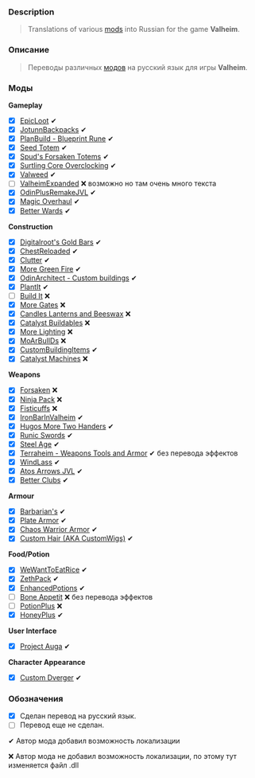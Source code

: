 ### Description

> Translations of various [mods](https://www.nexusmods.com/valheim/) into Russian for the game **Valheim**. 

### Описание
> Переводы различных [модов](https://www.nexusmods.com/valheim/) на русский язык для игры **Valheim**.

### Моды

**Gameplay**
 - [X] [EpicLoot](https://www.nexusmods.com/valheim/mods/387) ✔
 - [X] [JotunnBackpacks](https://www.nexusmods.com/valheim/mods/1416) ✔
 - [X] [PlanBuild - Blueprint Rune](https://www.nexusmods.com/valheim/mods/1125) ✔
 - [X] [Seed Totem](https://www.nexusmods.com/valheim/mods/876) ✔
 - [X] [Spud's Forsaken Totems](https://www.nexusmods.com/valheim/mods/715) ✔
 - [X] [Surtling Core Overclocking](https://www.nexusmods.com/valheim/mods/909) ✔
 - [X] [Valweed](https://www.nexusmods.com/valheim/mods/1023) ✔
 - [ ] [ValheimExpanded](https://www.nexusmods.com/valheim/mods/1154) ❌ возможно но там очень много текста
 - [X] [OdinPlusRemakeJVL](https://github.com/Digitalroot-Valheim/OdinPlusRemakeJVL) ✔
 - [X] [Magic Overhaul](https://www.nexusmods.com/valheim/mods/1418) ✔
 - [X] [Better Wards](https://www.nexusmods.com/valheim/mods/402) ✔

**Construction**
 - [X] [Digitalroot's Gold Bars](https://www.nexusmods.com/valheim/mods/1448) ✔
 - [X] [ChestReloaded](https://www.nexusmods.com/valheim/mods/653) ✔
 - [X] [Clutter](https://www.nexusmods.com/valheim/mods/1350) ✔
 - [X] [More Green Fire](https://www.nexusmods.com/valheim/mods/1352) ✔
 - [X] [OdinArchitect - Custom buildings](https://www.nexusmods.com/valheim/mods/1174) ✔
 - [X] [PlantIt](https://www.nexusmods.com/valheim/mods/1251) ✔
 - [ ] [Build It](https://www.nexusmods.com/valheim/mods/1385) ❌
 - [X] [More Gates](https://www.nexusmods.com/valheim/mods/1087) ❌
 - [X] [Candles Lanterns and Beeswax](https://www.nexusmods.com/valheim/mods/1226) ❌
 - [X] [Catalyst Buildables](https://www.nexusmods.com/valheim/mods/1335) ❌
 - [X] [More Lighting](https://www.nexusmods.com/valheim/mods/1214) ❌
 - [X] [MoArBuIlDs](https://valheim.thunderstore.io/package/OdinPlus/MoArBuIlDs/) ❌
 - [X] [CustomBuildingItems](https://valheim.thunderstore.io/package/Smallo/CustomBuildingItems/) ✔
 - [X] [Catalyst Machines](https://www.nexusmods.com/valheim/mods/1306) ❌

**Weapons**
 - [X] [Forsaken](https://www.nexusmods.com/valheim/mods/799) ❌
 - [X] [Ninja Pack](https://www.nexusmods.com/valheim/mods/1182) ❌
 - [X] [Fisticuffs](https://valheim.thunderstore.io/package/OdinPlus/Fisticuffs/) ❌
 - [X] [IronBarInValheim](https://www.nexusmods.com/valheim/mods/1196) ✔
 - [X] [Hugos More Two Handers](https://www.nexusmods.com/valheim/mods/1189) ✔
 - [X] [Runic Swords](https://valheim.thunderstore.io/package/OdinPlus/RunicSwords/) ✔
 - [X] [Steel Age](https://www.nexusmods.com/valheim/mods/1143) ✔
 - [X] [Terraheim - Weapons Tools and Armor](https://www.nexusmods.com/valheim/mods/803) ✔ без перевода эффектов
 - [X] [WindLass](https://www.nexusmods.com/valheim/mods/1209) ✔
 - [X] [Atos Arrows JVL](https://www.nexusmods.com/valheim/mods/1301) ✔
 - [X] [Better Clubs](https://www.nexusmods.com/valheim/mods/1288) ✔

**Armour**
 - [X] [Barbarian's](https://www.nexusmods.com/valheim/mods/640) ✔
 - [X] [Plate Armor](https://www.nexusmods.com/valheim/mods/567) ✔
 - [X] [Chaos Warrior Armor](https://www.nexusmods.com/valheim/mods/1215) ✔
 - [X] [Custom Hair (AKA CustomWigs)](https://www.nexusmods.com/valheim/mods/1236) ✔

**Food/Potion**
 - [X] [WeWantToEatRice](https://www.nexusmods.com/valheim/mods/1225) ✔
 - [X] [ZethPack](https://www.nexusmods.com/valheim/mods/1242) ✔
 - [X] [EnhancedPotions](https://valheim.thunderstore.io/package/hbocao/EnhancedPotions/) ✔
 - [ ] [Bone Appetit](https://www.nexusmods.com/valheim/mods/1250) ❌ без перевода эффектов
 - [ ] [PotionPlus](https://valheim.thunderstore.io/package/OdinPlus/PotionPlus/) ❌
 - [X] [HoneyPlus](https://valheim.thunderstore.io/package/OhhLoz/HoneyPlus/) ✔

**User Interface**
 - [X] [Project Auga](https://www.nexusmods.com/valheim/mods/1413) ✔

**Character Appearance**
 - [X] [Custom Dverger](https://www.nexusmods.com/valheim/mods/1351) ✔


### Обозначения

- [X] Сделан перевод на русский язык.
- [ ] Перевод еще не сделан.

 ✔ Автор мода добавил возможность локализации
 
 ❌ Автор мода не добавил возможность локализации, по этому тут изменяется файл .dll
